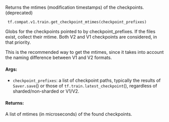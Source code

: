 
Returns the mtimes (modification timestamps) of the checkpoints. (deprecated)

```
 tf.compat.v1.train.get_checkpoint_mtimes(checkpoint_prefixes)
```

Globs for the checkpoints pointed to by checkpoint_prefixes. If the files exist, collect their mtime. Both V2 and V1 checkpoints are considered, in that priority.

This is the recommended way to get the mtimes, since it takes into account the naming difference between V1 and V2 formats.
#### Args:
- `checkpoint_prefixes`: a list of checkpoint paths, typically the results of `Saver.save`() or those of `tf.train.latest_checkpoint`(), regardless of sharded/non-sharded or V1/V2.
#### Returns:

A list of mtimes (in microseconds) of the found checkpoints.
